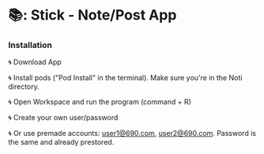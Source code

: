 # 📚: Stick - Note/Post App

### Installation

:cyclone: Download App

:cyclone: Install pods ("Pod Install" in the terminal). Make sure you're in the Noti directory.

:cyclone: Open Workspace and run the program (command + R)


:cyclone: Create your own user/password

:cyclone: Or use premade accounts: user1@690.com, user2@690.com. Password is the same and already prestored.
